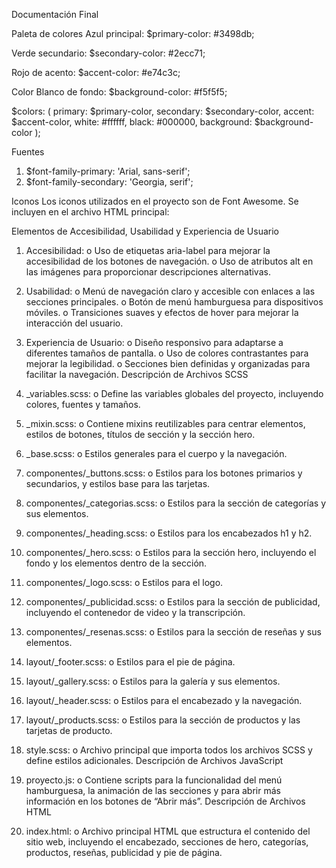 Documentación Final

Paleta de colores
Azul principal:
$primary-color: #3498db;

Verde secundario:
$secondary-color: #2ecc71;

Rojo de acento:
$accent-color: #e74c3c;

Color Blanco de fondo:
$background-color: #f5f5f5;

$colors: (
  primary: $primary-color,
  secondary: $secondary-color,
  accent: $accent-color,
  white: #ffffff,
  black: #000000,
  background: $background-color
  );

Fuentes
1.	$font-family-primary: 'Arial, sans-serif';
2.	$font-family-secondary: 'Georgia, serif';


Iconos
Los iconos utilizados en el proyecto son de Font Awesome. Se incluyen en el archivo HTML principal:
<link rel="stylesheet" href="https://cdnjs.cloudflare.com/ajax/libs/font-awesome/6.0.0-beta3/css/all.min.css">


Elementos de Accesibilidad, Usabilidad y Experiencia de Usuario
1.	Accesibilidad:
o	Uso de etiquetas aria-label para mejorar la accesibilidad de los botones de navegación.
o	Uso de atributos alt en las imágenes para proporcionar descripciones alternativas.

2.	Usabilidad:
o	Menú de navegación claro y accesible con enlaces a las secciones principales.
o	Botón de menú hamburguesa para dispositivos móviles.
o	Transiciones suaves y efectos de hover para mejorar la interacción del usuario.
3.	Experiencia de Usuario:
o	Diseño responsivo para adaptarse a diferentes tamaños de pantalla.
o	Uso de colores contrastantes para mejorar la legibilidad.
o	Secciones bien definidas y organizadas para facilitar la navegación.
Descripción de Archivos SCSS
1.	_variables.scss:
o	Define las variables globales del proyecto, incluyendo colores, fuentes y tamaños.
2.	_mixin.scss:
o	Contiene mixins reutilizables para centrar elementos, estilos de botones, títulos de sección y la sección hero.
3.	_base.scss:
o	Estilos generales para el cuerpo y la navegación.
4.	componentes/_buttons.scss:
o	Estilos para los botones primarios y secundarios, y estilos base para las tarjetas.
5.	componentes/_categorias.scss:
o	Estilos para la sección de categorías y sus elementos.
6.	componentes/_heading.scss:
o	Estilos para los encabezados h1 y h2.
7.	componentes/_hero.scss:
o	Estilos para la sección hero, incluyendo el fondo y los elementos dentro de la sección.
8.	componentes/_logo.scss:
o	Estilos para el logo.
9.	componentes/_publicidad.scss:
o	Estilos para la sección de publicidad, incluyendo el contenedor de video y la transcripción.
10.	componentes/_resenas.scss:
o	Estilos para la sección de reseñas y sus elementos.
11.	layout/_footer.scss:
o	Estilos para el pie de página.
12.	layout/_gallery.scss:
o	Estilos para la galería y sus elementos.
13.	layout/_header.scss:
o	Estilos para el encabezado y la navegación.
14.	layout/_products.scss:
o	Estilos para la sección de productos y las tarjetas de producto.
15.	style.scss:
o	Archivo principal que importa todos los archivos SCSS y define estilos adicionales.
Descripción de Archivos JavaScript
1.	proyecto.js:
o	Contiene scripts para la funcionalidad del menú hamburguesa, la animación de las secciones y para abrir más información en los botones de “Abrir más”.
Descripción de Archivos HTML
1.	index.html:
o	Archivo principal HTML que estructura el contenido del sitio web, incluyendo el encabezado, secciones de hero, categorías, productos, reseñas, publicidad y pie de página.
